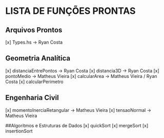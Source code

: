 # LISTA DE FUNÇÕES PRONTAS

## Arquivos Prontos
[x] Types.hs -> Ryan Costa

## Geometria Analítica
[x] distanciaEntrePontos -> Ryan Costa
[x] distancia3D -> Ryan Costa
[x] pontoMedio -> Matheus Vieira
[x] calcularArea -> Matheus Vieira / Ryan Costa
[x] calcularPerimetro

## Engenharia Civil
[x] momentoInerciaRetangular -> Matheus Vieira
[x] tensaoNormal -> Matheus Vieira

##Algoritmos e Estruturas de Dados
[x] quickSort
[x] mergeSort
[x] insertionSort
